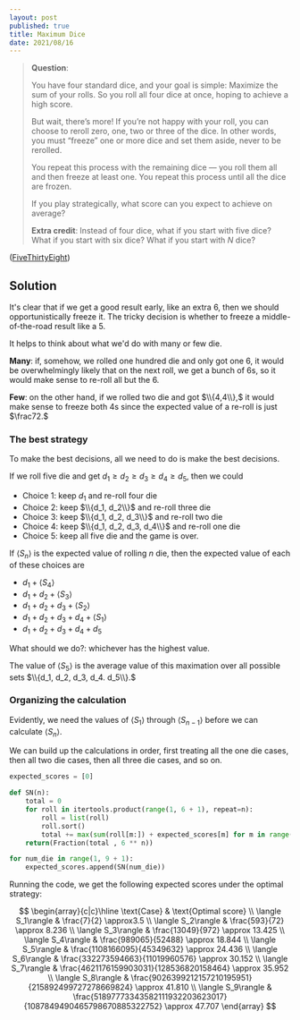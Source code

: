 ```yaml
---
layout: post
published: true
title: Maximum Dice
date: 2021/08/16
---
```


>**Question**:
>
>You have four standard dice, and your goal is simple: Maximize the sum of your rolls. So you roll all four dice at once, hoping to achieve a high score.
>
>But wait, there’s more! If you’re not happy with your roll, you can choose to reroll zero, one, two or three of the dice. In other words, you must “freeze” one or more dice and set them aside, never to be rerolled.
>
>You repeat this process with the remaining dice — you roll them all and then freeze at least one. You repeat this process until all the dice are frozen.
>
>If you play strategically, what score can you expect to achieve on average?
>
>**Extra credit**: Instead of four dice, what if you start with five dice? What if you start with six dice? What if you start with $N$ dice?

<!--more-->

([FiveThirtyEight](https://fivethirtyeight.com/features/are-you-clever-enough/))

## Solution

It's clear that if we get a good result early, like an extra $6,$ then we should opportunistically freeze it. The tricky decision is whether to freeze a middle-of-the-road result like a $5.$

It helps to think about what we'd do with many or few die. 

**Many**: if, somehow, we rolled one hundred die and only got one $6,$ it would be overwhelmingly likely that on the next roll, we get a bunch of $6$s, so it would make sense to re-roll all but the $6.$

**Few**: on the other hand, if we rolled two die and got $\\{4,4\\},$ it would make sense to freeze both $4$s since the expected value of a re-roll is just $\frac72.$ 

### The best strategy

To make the best decisions, all we need to do is make the best decisions. 

If we roll five die and get $d_1 \geq d_2 \geq d_3 \geq d_4 \geq d_5,$ then we could

- Choice 1: keep $d_1$ and re-roll four die
- Choice 2: keep $\\{d_1, d_2\\}$ and re-roll three die
- Choice 3: keep $\\{d_1, d_2, d_3\\}$ and re-roll two die
- Choice 4: keep $\\{d_1, d_2, d_3, d_4\\}$ and re-roll one die
- Choice 5: keep all five die and the game is over.

If $\langle S_n \rangle$ is the expected value of rolling $n$ die, then the expected value of each of these choices are

- $d_1 + \langle S_4 \rangle$
- $d_1 + d_2 + \langle S_3 \rangle$
- $d_1 + d_2 + d_3 + \langle S_2 \rangle$
- $d_1 + d_2 + d_3 + d_4 + \langle S_1 \rangle$
- $d_1 + d_2 + d_3 + d_4 + d_5$

What should we do?: whichever has the highest value. 

The value of $\langle S_5\rangle$ is the average value of this maximation over all possible sets $\\{d_1, d_2, d_3, d_4. d_5\\}.$

### Organizing the calculation

Evidently, we need the values of $\langle S_1\rangle$ through $\langle S_{n-1}\rangle$ before we can calculate $\langle S_n\rangle.$

We can build up the calculations in order, first treating all the one die cases, then all two die cases, then all three die cases, and so on.

```python
expected_scores = [0]

def SN(n):
    total = 0
    for roll in itertools.product(range(1, 6 + 1), repeat=n):
        roll = list(roll)
        roll.sort()
        total += max(sum(roll[m:]) + expected_scores[m] for m in range(0, n)) 
    return(Fraction(total , 6 ** n))

for num_die in range(1, 9 + 1):
    expected_scores.append(SN(num_die))
```

Running the code, we get the following expected scores under the optimal strategy:

$$
\begin{array}{c|c}\hline
\text{Case} & \text{Optimal score} \\
\langle S_1\rangle & \frac{7}{2} \approx3.5 \\
\langle S_2\rangle & \frac{593}{72} \approx 8.236 \\
\langle S_3\rangle & \frac{13049}{972} \approx 13.425 \\
\langle S_4\rangle & \frac{989065}{52488} \approx 18.844 \\
\langle S_5\rangle & \frac{1108166095}{45349632} \approx 24.436 \\
\langle S_6\rangle & \frac{332273594663}{11019960576} \approx 30.152 \\
\langle S_7\rangle & \frac{4621176159903031}{128536820158464} \approx 35.952 \\
\langle S_8\rangle & \frac{9026399212157210195951}{215892499727278669824} \approx 41.810 \\ 
\langle S_9\rangle & \frac{51897773343582111932203623017}{1087849490465798670885322752} \approx 47.707
\end{array}
$$

<br>
